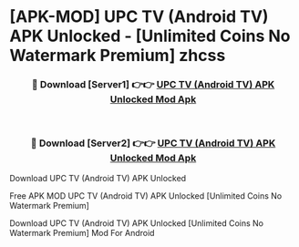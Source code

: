 # [APK-MOD] UPC TV (Android TV) APK Unlocked - [Unlimited Coins No Watermark Premium] zhcss



<div align="center">
<h3>🔴 Download [Server1] 👉👉 <a href="https://momento.my/?title=UPC_TV_(Android_TV)_APK_Unlocked">UPC TV (Android TV) APK Unlocked Mod Apk</a></h3><br>

<h3>🔴 Download [Server2] 👉👉 <a href="https://momento.my/?title=UPC_TV_(Android_TV)_APK_Unlocked">UPC TV (Android TV) APK Unlocked Mod Apk</a></h3>
</div>



Download UPC TV (Android TV) APK Unlocked 

Free APK MOD UPC TV (Android TV) APK Unlocked [Unlimited Coins No Watermark Premium]

Download UPC TV (Android TV) APK Unlocked [Unlimited Coins No Watermark Premium] Mod For Android
